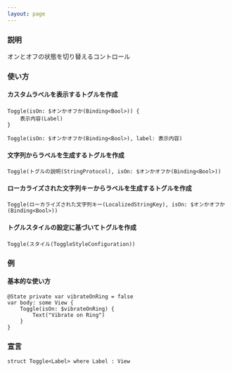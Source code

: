 ```yaml
---
layout: page
---
```


### 説明

オンとオフの状態を切り替えるコントロール

### 使い方

#### カスタムラベルを表示するトグルを作成

    Toggle(isOn: $オンかオフか(Binding<Bool>)) {
        表示内容(Label)
    }

    Toggle(isOn: $オンかオフか(Binding<Bool>), label: 表示内容)

#### 文字列からラベルを生成するトグルを作成

    Toggle(トグルの説明(StringProtocol), isOn: $オンかオフか(Binding<Bool>))

#### ローカライズされた文字列キーからラベルを生成するトグルを作成

    Toggle(ローカライズされた文字列キー(LocalizedStringKey), isOn: $オンかオフか(Binding<Bool>))

#### トグルスタイルの設定に基づいてトグルを作成

    Toggle(スタイル(ToggleStyleConfiguration))

### 例

#### 基本的な使い方

    @State private var vibrateOnRing = false
    var body: some View {
        Toggle(isOn: $vibrateOnRing) {
            Text("Vibrate on Ring")
        }
    }

### 宣言

    struct Toggle<Label> where Label : View
